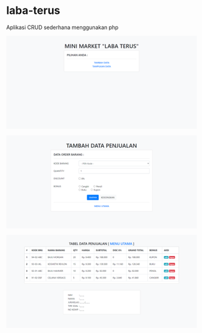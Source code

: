 # laba-terus

Aplikasi CRUD sederhana menggunakan php

![Alt text](/screenshoot/screencapture-localhost-laba-terus-index-php-2020-06-19-19_26_20.png?raw=true "Optional Title")

![Alt text](/screenshoot/screencapture-localhost-laba-terus-index-php-2020-06-19-19_26_36.png?raw=true "Optional Title")

![Alt text](/screenshoot/screencapture-localhost-laba-terus-index-php-2020-06-19-19_26_01.png?raw=true "Optional Title")


